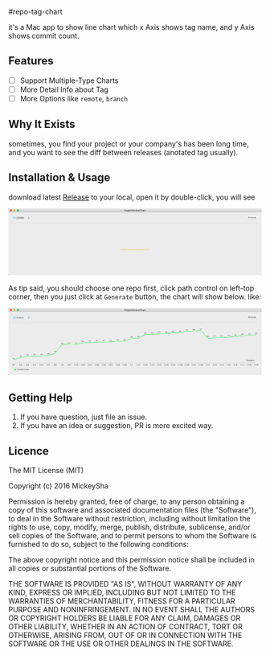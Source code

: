 #repo-tag-chart


it's a Mac app to show line chart which x Axis shows tag name, and y Axis shows commit count.

## Features
  * [ ] Support Multiple-Type Charts
  * [ ] More Detail Info about Tag
  * [ ] More Options like `remote`, `branch`

## Why It Exists
sometimes, you find your project or your company's has been long time, and you want to see the diff between releases (anotated tag usually).

## Installation & Usage
download latest [Release](https://github.com/MickeyHub/repo-tag-chart/releases/download/v0.1.0/ProjectVersionChart.app.zip) to your local, open it by double-click, you will see

![](./DemoAssets/main.png)

As tip said, you should choose one repo first, click path control on left-top corner, then you just click at `Generate` button, the chart will show below. like:

![](./DemoAssets/chart.png)

## Getting Help
 1. If you have question, just file an issue.
 2. If you have an idea or suggestion, PR is more excited way.

## Licence
The MIT License (MIT)

Copyright (c) 2016 MickeySha

Permission is hereby granted, free of charge, to any person obtaining a copy
of this software and associated documentation files (the "Software"), to deal
in the Software without restriction, including without limitation the rights
to use, copy, modify, merge, publish, distribute, sublicense, and/or sell
copies of the Software, and to permit persons to whom the Software is
furnished to do so, subject to the following conditions:

The above copyright notice and this permission notice shall be included in all
copies or substantial portions of the Software.

THE SOFTWARE IS PROVIDED "AS IS", WITHOUT WARRANTY OF ANY KIND, EXPRESS OR
IMPLIED, INCLUDING BUT NOT LIMITED TO THE WARRANTIES OF MERCHANTABILITY,
FITNESS FOR A PARTICULAR PURPOSE AND NONINFRINGEMENT. IN NO EVENT SHALL THE
AUTHORS OR COPYRIGHT HOLDERS BE LIABLE FOR ANY CLAIM, DAMAGES OR OTHER
LIABILITY, WHETHER IN AN ACTION OF CONTRACT, TORT OR OTHERWISE, ARISING FROM,
OUT OF OR IN CONNECTION WITH THE SOFTWARE OR THE USE OR OTHER DEALINGS IN THE
SOFTWARE.
